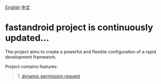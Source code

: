 [English](https://github.com/781238222/fastandroid/blob/master/README_en.md)
[中文](https://github.com/781238222/fastandroid/blob/master/README.md)

# fastandroid project is continuously updated...
The project aims to create a powerful and flexible configuration of a rapid development framework.


Project contains features:
>1, [dynamic permission request](https://github.com/781238222/fastandroid/blob/master/mperimission/README_en.md)